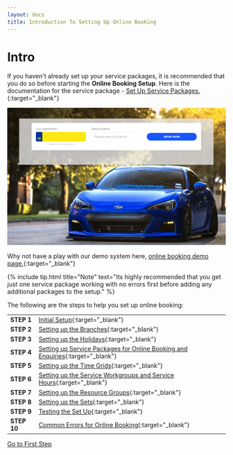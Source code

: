 ```yaml
---
layout: docs
title: Introduction To Setting Up Online Booking
---
```


# Intro 
If you haven't already set up your service packages, it is recommended that you do so before starting the **Online Booking Setup**. Here is the documentation for the service package - [Set Up Service Packages.](/docs/garagehive-service-packages.html){:target="_blank"}

![](media/garagehive-onlinebooking-35.png)

Why not have a play with our demo system here, [online booking demo page.](https://onlinebooking.garagehive.co.uk/cronusmotorsbc.html){:target="_blank"}

{% include tip.html title="Note" text="Its highly recommended that you get just one service package working with no errors first before adding any additional packages to the setup." %} 

The following are the steps to help you set up online booking:

|             |                                                                                                                                             |
| :---------- | :------------------------------------------------------------------------------------------------------------------------------------------ |
| **STEP 1**  | [Initial Setup](garagehive-onlinebooking-setup.html){:target="_blank"}                                                                      |
| **STEP 2**  | [Setting up the Branches](garagehive-onlinebooking-branches.html){:target="_blank"}                                                         |
| **STEP 3**  | [Setting up the Holidays](garagehive-onlinebooking-holidays.html){:target="_blank"}                                                         |
| **STEP 4**  | [Setting up Service Packages for Online Booking and Enquiries](garagehive-onlinebooking-service-packages.html){:target="_blank"}            |
| **STEP 5**  | [Setting up the Time Grids](garagehive-onlinebooking-time-grids.html){:target="_blank"}                                                     |
| **STEP 6**  | [Setting up the Service Workgroups and Service Hours](garagehive-onlinebooking-service-workgroups-and-service-hours.html){:target="_blank"} |
| **STEP 7**  | [Setting up the Resource Groups](garagehive-onlinebooking-resources.html){:target="_blank"}                                                 |
| **STEP 8**  | [Setting up the Sets](garagehive-onlinebooking-sets.html){:target="_blank"}                                                                 |
| **STEP 9**  | [Testing the Set Up](garagehive-onlinebooking-testing.html){:target="_blank"}                                                               |
| **STEP 10** | [Common Errors for Online Booking](garagehive-common-errors-for-online-booking.html){:target="_blank"}                                      |

[Go to First Step](/docs/garagehive-onlinebooking-setup.html)